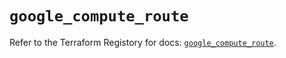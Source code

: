 # `google_compute_route`

Refer to the Terraform Registory for docs: [`google_compute_route`](https://registry.terraform.io/providers/hashicorp/google-beta/5.11.0/docs/resources/google_compute_route).
